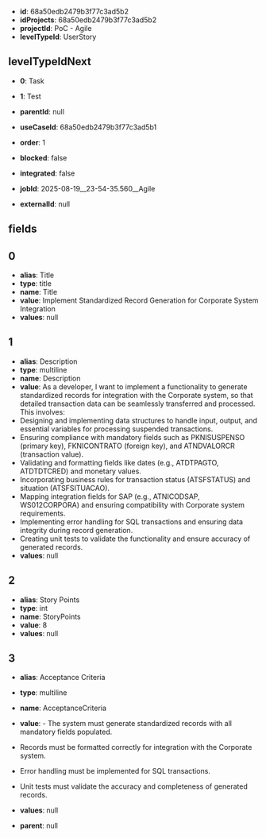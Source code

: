 - **id**: 68a50edb2479b3f77c3ad5b2
- **idProjects**: 68a50edb2479b3f77c3ad5b2
- **projectId**: PoC - Agile
- **levelTypeId**: UserStory
## levelTypeIdNext
- **0**: Task
- **1**: Test

- **parentId**: null
- **useCaseId**: 68a50edb2479b3f77c3ad5b1
- **order**: 1
- **blocked**: false
- **integrated**: false
- **jobId**: 2025-08-19__23-54-35.560__Agile
- **externalId**: null
## fields
## 0
- **alias**: Title
- **type**: title
- **name**: Title
- **value**: Implement Standardized Record Generation for Corporate System Integration
- **values**: null

## 1
- **alias**: Description
- **type**: multiline
- **name**: Description
- **value**: As a developer, I want to implement a functionality to generate standardized records for integration with the Corporate system, so that detailed transaction data can be seamlessly transferred and processed. This involves:
- Designing and implementing data structures to handle input, output, and essential variables for processing suspended transactions.
- Ensuring compliance with mandatory fields such as PKNISUSPENSO (primary key), FKNICONTRATO (foreign key), and ATNDVALORCR (transaction value).
- Validating and formatting fields like dates (e.g., ATDTPAGTO, ATDTDTCRED) and monetary values.
- Incorporating business rules for transaction status (ATSFSTATUS) and situation (ATSFSITUACAO).
- Mapping integration fields for SAP (e.g., ATNICODSAP, WS012CORPORA) and ensuring compatibility with Corporate system requirements.
- Implementing error handling for SQL transactions and ensuring data integrity during record generation.
- Creating unit tests to validate the functionality and ensure accuracy of generated records.
- **values**: null

## 2
- **alias**: Story Points
- **type**: int
- **name**: StoryPoints
- **value**: 8
- **values**: null

## 3
- **alias**: Acceptance Criteria
- **type**: multiline
- **name**: AcceptanceCriteria
- **value**: - The system must generate standardized records with all mandatory fields populated.
- Records must be formatted correctly for integration with the Corporate system.
- Error handling must be implemented for SQL transactions.
- Unit tests must validate the accuracy and completeness of generated records.
- **values**: null


- **parent**: null
